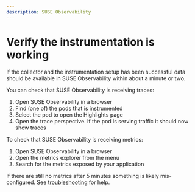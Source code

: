 ```yaml
---
description: SUSE Observability
---
```


# Verify the instrumentation is working

If the collector and the instrumentation setup has been successful data should be available in SUSE Observability within about a minute or two. 

You can check that SUSE Observability is receiving traces:

1. Open SUSE Observability in a browser
2. Find (one of) the pods that is instrumented
3. Select the pod to open the Highlights page
4. Open the trace perspective. If the pod is serving traffic it should now show traces

To check that SUSE Observability is receiving metrics:

1. Open SUSE Observability in a browser
2. Open the metrics explorer from the menu
3. Search for the metrics exposed by your application

If there are still no metrics after 5 minutes something is likely mis-configured. See [troubleshooting](../troubleshooting.md) for help.
